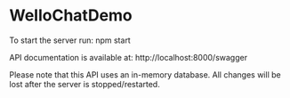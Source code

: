 # WelloChatDemo

To start the server run: npm start

API documentation is available at: http://localhost:8000/swagger

Please note that this API uses an in-memory database. All changes will be lost after the server is stopped/restarted.
